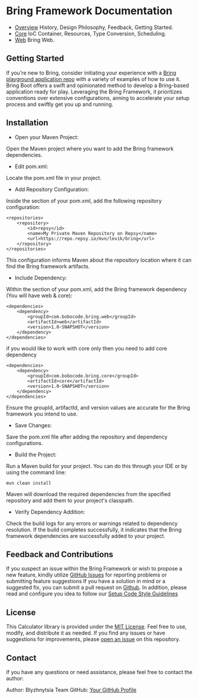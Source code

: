 # Bring Framework Documentation

- [Overview](Overview.md)  History, Design Philosophy, Feedback, Getting Started.
- [Core](Core.md)  IoC Container, Resources, Type Conversion, Scheduling.
- [Web](Web.md)  Bring Web.


## Getting Started

If you're new to Bring, consider initiating your experience with a [Bring playground application repo](https://github.com/YevgenDemoTestOrganization/bring-playground) with a variety of examples of how to use it.
Bring Boot offers a swift and opinionated method to develop a Bring-based application ready for play.
Leveraging the Bring Framework, it prioritizes conventions over extensive configurations, aiming to accelerate your setup process and swiftly get you up and running.


## Installation

- Open your Maven Project:

Open the Maven project where you want to add the Bring framework dependencies.

- Edit pom.xml:

Locate the pom.xml file in your project.

- Add Repository Configuration:

Inside the <repositories> section of your pom.xml, add the following repository configuration:

```
<repositories>
    <repository>
        <id>repsy</id>
        <name>My Private Maven Repository on Repsy</name>
        <url>https://repo.repsy.io/mvn/levik/bring</url>
    </repository>
</repositories>

```

This configuration informs Maven about the repository location where it can find the Bring framework artifacts.

- Include Dependency:

Within the <dependencies> section of your pom.xml, add the Bring framework dependency (You will have web & core):

```
<dependencies>
    <dependency>
        <groupId>com.bobocode.bring.web</groupId>
        <artifactId>web</artifactId>
        <version>1.0-SNAPSHOT</version>
    </dependency>
</dependencies>

```

if you would like to work with core only then you need to add core dependency


```
<dependencies>
    <dependency>
        <groupId>com.bobocode.bring.core</groupId>
        <artifactId>core</artifactId>
        <version>1.0-SNAPSHOT</version>
    </dependency>
</dependencies>

```

Ensure the groupId, artifactId, and version values are accurate for the Bring framework you intend to use.


- Save Changes:

Save the pom.xml file after adding the repository and dependency configurations.

- Build the Project:

Run a Maven build for your project. You can do this through your IDE or by using the command line:

```
mvn clean install
```

Maven will download the required dependencies from the specified repository and add them to your project's classpath.

- Verify Dependency Addition:

Check the build logs for any errors or warnings related to dependency resolution. If the build completes successfully, it indicates that the Bring framework dependencies are successfully added to your project.

## Feedback and Contributions

If you suspect an issue within the Bring Framework or wish to propose a new feature, kindly utilize [GitHub Issues](https://github.com/YevgenDemoTestOrganization/bring/issues/new) for reporting problems or submitting feature suggestions
If you have a solution in mind or a suggested fix, you can submit a pull request on [Github](https://github.com/YevgenDemoTestOrganization/bring). In addition, please read and configure you idea to follow our [Setup Code Style Guidelines](https://github.com/YevgenDemoTestOrganization/bring/wiki/Setup-Code-Style-Guidelines)


## License

This Calculator library is provided under the [MIT License](LICENSE). Feel free to use, modify, and distribute it as needed. If you find any issues or have suggestions for improvements, please [open an issue](https://github.com/YevgenDemoTestOrganization/bring/issues) on this repository.

## Contact

If you have any questions or need assistance, please feel free to contact the author:

Author: Blyzhnytsia Team
GitHub: [Your GitHub Profile](https://github.com/YevgenDemoTestOrganization)
